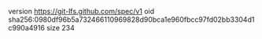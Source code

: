version https://git-lfs.github.com/spec/v1
oid sha256:0980df96b5a732466110969828d90bca1e960fbcc97fd02bb3304d1c990a4916
size 234
